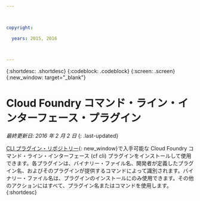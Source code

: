 ```yaml
---

 

copyright:

  years: 2015, 2016

 

---
```


{:shortdesc: .shortdesc}
{:codeblock: .codeblock}
{:screen: .screen}
{:new_window: target="_blank"}

# Cloud Foundry コマンド・ライン・インターフェース・プラグイン

*最終更新日: 2016 年 2 月 2 日*
{: .last-updated}

[CLI プラグイン・リポジトリー](http://plugins.{DomainName}/){: new_window}で入手可能な Cloud Foundry コマンド・ライン・インターフェース (cf cli) プラグインをインストールして使用できます。各プラグインは、バイナリー・ファイル名、開発者が定義したプラグイン名、およびそのプラグインが提供するコマンドによって識別されます。バイナリー・ファイル名は、プラグインのインストールにのみ使用できます。その他のアクションにはすべて、プラグイン名またはコマンドを使用します。
{:shortdesc}


